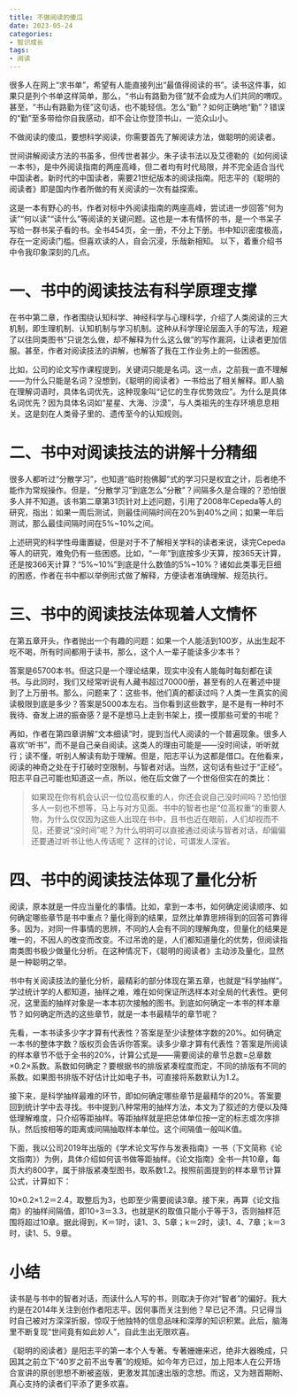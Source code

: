 ```yaml
---
title: 不做阅读的傻瓜
date: 2023-05-24
categories:
- 智识成长
tags:
- 阅读
---
```

很多人在网上“求书单”，希望有人能直接列出“最值得阅读的书”。读书这件事，如果只是列个书单这样简单，那么，“书山有路勤为径”就不会成为人们共同的喟叹。甚至，“书山有路勤为径”这句话，也不能轻信。怎么“勤”？如何正确地“勤”？错误的“勤”至多带给你自我感动，却不会让你登顶书山，一览众山小。

不做阅读的傻瓜，要想科学阅读，你需要首先了解阅读方法，做聪明的阅读者。

世间讲解阅读方法的书虽多，但传世者甚少。朱子读书法以及艾德勒的《如何阅读一本书》，是中外阅读指南的两座高峰，但二者均有时代局限，并不完全适合当代中国读者。新时代的中国读者，需要21世纪版本的阅读指南。阳志平的《聪明的阅读者》即是国内作者所做的有关阅读的一次有益探索。

这是一本有野心的书，作者对标中外阅读指南的两座高峰，尝试进一步回答“何为读”“何以读”“读什么”等阅读的关键问题。这也是一本有情怀的书，是一个书呆子写给一群书呆子看的书。全书454页，全一册，不分上下册。书中知识密度极高，存在一定阅读门槛。但喜欢读的人，自会沉浸，乐哉新相知。
以下，着重介绍书中令我印象深刻的几点。
# 一、书中的阅读技法有科学原理支撑 #
在书中第二章，作者围绕认知科学、神经科学与心理科学，介绍了人类阅读的三大机制，即生理机制、认知机制与学习机制。这种从科学理论层面入手的写法，规避了以往同类图书“只说怎么做，却不解释为什么这么做”的写作漏洞，让读者更加信服。甚至，作者对阅读技法的讲解，也解答了我在工作业务上的一些困惑。

比如，公司的论文写作课程提到，关键词只能是名词。这一点，之前我一直不理解——为什么只能是名词？没想到，《聪明的阅读者》一书给出了相关解释。即人脑在理解词语时，具体名词优先，这种现象叫“记忆的生存优势效应”。为什么是具体名词优先？因为具体名词如“星星、大海、沙漠”，与人类祖先的生存环境息息相关。这是刻在人类骨子里的、遗传至今的认知规则。
# 二、书中对阅读技法的讲解十分精细 #
很多人都听过“分散学习”，也知道“临时抱佛脚”式的学习只是权宜之计，后者绝不能作为常规操作。但是，“分散学习”到底怎么“分散”？间隔多久是合理的？恐怕很多人并不知道。该书第二章第31页针对上述问题，引用了2008年Cepeda等人的研究，指出：如果一周后测试，则最佳间隔时间在20%到40%之间；如果一年后测试，那么最佳间隔时间在5%~10%之间。

上述研究的科学性毋庸置疑，但是对于不了解相关学科的读者来说，读完Cepeda等人的研究，难免仍有一些困惑。比如，“一年”到底按多少天算，按365天计算，还是按366天计算？“5%~10%”到底是什么数值的5%~10%？诸如此类事无巨细的困惑，作者在书中都以举例形式做了解释，方便读者准确理解、规范执行。
# 三、书中的阅读技法体现着人文情怀 #
在第五章开头，作者抛出一个有趣的问题：如果一个人能活到100岁，从出生起不吃不喝，所有时间都用于读书，那么，这个人一辈子能读多少本书？

答案是65700本书。但这只是一个理论结果，现实中没有人能每时每刻都在读书。与此同时，我们又经常听说有人藏书超过70000册，甚至有的人在著述中提到了上万册书。那么，问题来了：这些书，他们真的都读过吗？人类一生真实的阅读极限到底是多少？答案是5000本左右。当你看到这些数字，是不是有一种时不我待、奋发上进的振奋感？是不是想马上走到书架上，摸一摸那些可爱的书呢？

再如，作者在第四章讲解“文本细读”时，提到当代人阅读的一个普遍现象。很多人喜欢“听书”，而不是自己亲自阅读。这类人的理由可能是——没时间读，听听就行；读不懂，听别人解读有助于理解。但是，阳志平认为这都是借口。在他看来，阅读的神奇之处在于打破时空限制，与智者对话。当然，这句话有些过于“正经”。阳志平自己可能也知道这一点，所以，他在后文做了一个世俗但实在的类比：

> 如果现在你有机会认识一位位高权重的人，你还会说自己没时间吗？恐怕很多人一刻也不想等，马上与对方见面。书中的智者也是“位高权重”的重要人物，为什么仅仅因为这些人出现在书中，且书也近在眼前，人们却视而不见，还要说“没时间”呢？为什么明明可以直接通过阅读与智者对话，却偏偏还要通过听书让他人传话呢？
这样的讨论，可谓发人深省。

# 四、书中的阅读技法体现了量化分析 #
阅读，原本就是一件应当量化的事情。比如，拿到一本书，如何确定阅读顺序、如何确定哪些章节是书中重点？量化得到的结果，显然比单靠思辨得到的回答可靠得多。因为，对同一件事情的思辨，不同的人会有不同的理解角度，但量化的结果是唯一的，不因人的改变而改变。不过吊诡的是，人们都知道量化的优势，但阅读指南类图书极少做量化分析。在这种情况下，《聪明的阅读者》主动涉及量化，显然是一种聪明之举。

书中有关阅读技法的量化分析，最精彩的部分体现在第五章，也就是“科学抽样”。学过统计学的人都知道，抽样之难，难在如何保证所选样本对全局的代表性。更何况，这里面的抽样对象是一本本初次接触的图书。到底如何确定一本书的样本章节？如何确定所选的这些章节，就是一本书最精华的章节呢？

先看，一本书读多少字才算有代表性？答案是至少读整体字数的20%。如何确定一本书的整体字数？版权页会告诉你答案。读多少章才算有代表性？答案是所阅读的样本章节不低于全书的20%，计算公式是——需要阅读的章节总数=总章数×0.2×系数。系数如何确定？要根据书的排版紧凑程度而定，不同的排版有不同的系数。如果图书排版不好估计比如电子书，可直接将系数默认为1.2。

接下来，是科学抽样最难的环节，即如何确定哪些章节是最精华的20%。答案要回到统计学中去寻找。书中提到八种常用的抽样方法，本文为了叙述的方便以及降低理解难度，只介绍等距抽样。等距抽样就是把总体单位按一定的标志或次序排队，然后按相等的距离或间隔抽取样本单位。这个间隔值一般叫K值。

下面，我以公司2019年出版的《学术论文写作与发表指南》一书（下文简称《论文指南》）为例，具体介绍如何该书做等距抽样。《论文指南》全书一共10章，每页大约800字，属于排版紧凑型图书，取系数1.2。按照前面提到的样本章节计算公式，计算如下：

10×0.2×1.2＝2.4，取整后为3，也即至少需要阅读3章。接下来，再算《论文指南》的抽样间隔值，即10÷3＝3.3，也就是K的取值只能小于等于3，否则抽样范围将超过10章。据此得到，K＝1时，读1、3、5章；k＝2时，读1、4、7章；k＝3时，读1、5、9章。

# 小结 #
读书是与书中的智者对话，而读什么人写的书，则取决于你对“智者”的偏好。我大约是在2014年关注到创作者阳志平。因何事而关注到他？早已记不清。只记得当时自己被对方深深折服，惊叹于他独特的信息品味和深厚的知识积累。此后，脑海里不断复现“世间竟有如此妙人”，自此生出无限欢喜。

《聪明的阅读者》是阳志平的第一本个人专著。专著姗姗来迟，绝非大器晚成，只因其之前立下“40岁之前不出专著”的规矩。如今年方已过，加上阳本人在公开场合宣讲的原创思想不断被盗版，更激发其加速出版的念想。而这，又为翘首期盼、真心支持的读者们平添了更多欢喜。











